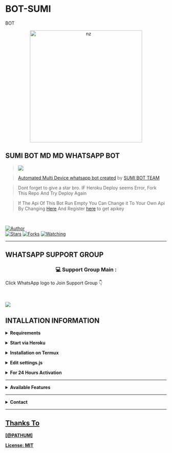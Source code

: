 # BOT-SUMI
BOT
<p align="center">
<img src="https://user-images.githubusercontent.com/103347448/174467241-4ba0c1ef-6e71-4526-a6be-0bab2e851236.jpg" alt="nz" width="350"/>
</p>

## SUMI BOT MD MD WHATSAPP BOT

> <a href="https://youtu.be/uzMbW5v9QLE"><img src="https://img.shields.io/badge/Tutorial-Video-ff0000?style=for-the-badge&logo=youtube&logoColor=ff000000&link=https://www.youtube.com/c/BOTINDO" /><br>

> [Automated Multi Device whatsapp bot created](https://github.com/darkalphaxteam/Queen-Bixby-MD) by [SUMI BOT TEAM](https://github.com/Badboybhushitha/BOT-SUMI)

> Dont forget to give a star bro. IF Heroku Deploy seems Error, Fork This Repo And Try Deploy Again

> If The Api Of This Bot Run Empty You Can Change it To Your Own Api By Changing [Here](https://github.com/darkalphaxteam/Queen-Bixby-MD/blob//settings.js#L18) And Register [here](https://zenzapis.xyz/) to get apikey


</br>

<a href="https://github.com/darklphaxteam"><img title="Author" src="https://img.shields.io/badge/Author-DARK_ALPHA-blue.svg?color=54aeff&style=for-the-badge&logo=github" /></a>  
<a href="https://github.com/darkalphaxteam/Queen-Bixby-MD/"><img title="Stars" src="https://img.shields.io/github/stars/nexusNw/Gojo-Satoru?color=54aeff&style=flat-square" /></a>
<a href="https://github.com/nexusNw/Gojo-Satoru/network/members"><img title="Forks" src="https://img.shields.io/github/forks/nexusNw/Gojo-Satoru?color=54aeff&style=flat-square" /></a>
<a href="https://github.com/nexusNw/Gojo-Satoru/watchers"><img title="Watching" src="https://img.shields.io/github/watchers/nexusNw/Gojo-Satoru?label=watchers&color=54aeff&style=flat-square" /></a> <br>

---
## WHATSAPP SUPPORT GROUP 

  <h3 align="center">💻 Support Group Main :</h3>

<p align="center">

Click WhatsApp logo to Join Support Group 👇

    

<br>

  <a href="https://chat.whatsapp.com/LLbFBtwJj4rFlKm7bAbPME" target="blank"><img align="center" src="https://github.com/Alien-alfa/PublicBot/blob/main/wlogo.svg.png " /></a>

</p>


## INTALLATION INFORMATION 

<!-- Requirements -->
<b><details><summary>Requirements</summary></b>
* Some Text Editor
* [Node JS](https://nodejs.org/en/)
* [Git](https://git-scm.com/downloads)
* [FFMPEG](https://ffmpeg.org/download.html)
  
```bash
Add FFmpeg to PATH environment variable
```
</details>


<!-- Start via Heroku -->
<b><details><summary>Start via Heroku</summary></b>

* Scan QR In Your Whatsapp From [Here](https://replit.com/@nexusNw/Md-Scanner?outputonly=1&lite=1)
* Fork This Repo By Clicking [Here](https://github.com/Badboybhushitha/BOT-SUMI)
* then Deploy The Bot From [Here](https://heroku.com/deploy)
* Wait 5-10 Min To Deploy 
* After Deploying On The Worker And Check The Logs
* OWNER WHATSAPP NO [msg](https://+94742427578)

</details>



<!-- Installation via Termux -->
<b><details><summary>Installation on Termux</summary></b>
```bash
> apt update
> apt upgrade
> pkg update && pkg upgrade
> pkg install bash
> pkg install libwebp
> pkg install git -y
> pkg install nodejs -y 
> pkg install ffmpeg -y 
> pkg install wget
> pkg install imagemagick -y
> git clone https://github.com/darkalphaxteam/Queen-Bixby-MD
> cd Queen-Bixby-MD
> npm install
```
</details>

<!-- Edit -->
<b><details><summary>Edit settings.js</summary></b>
```bash
global.APIKeys = {
	'https://zenzapis.xyz': 'YOURAPIKEY',
}
  
global.owner = ["94742427578"]
global.ownername = ["SUMI BOT"]
```
</details>


<!-- 24hrs-->
<b><details><summary>For 24 Hours Activation</summary></b>

```bash
npm i -g pm2 && pm2 start index.js && pm2 save && pm2 logs
```

</details>

----


<b><details><summary>Available Features</summary><br>
	
| Features |  Availability |
| :------: |  :----------: |
|   Convert     |       ✅     |
|   Database     |       ✅     |
|   Owner     |       ✅    |
|   Islami     |       ✅     |
|   Downloader     |       ✅     |
|   Webzone     |       ✅[      |
|   Searching     |       ✅      |
|   Textpro     |       ✅      |
|   Ephoto     |       ✅     |
|   Anime Web     |       ✅      |
|   Stalker     |       ✅      |
|   Random Text     |       ✅     |
|   Random Image     |       ✅     |
|   Nekos Life     |       ✅      |
|   More Nsfw     |       ✅      |
|   Creator     |       ✅      |

</details>


----

<!-- Contact Owner -->
<b><details><summary>Contact</summary></b>

## ```Connect With Me```
<p align="center">
<a href=[msgfromOwner]("https://wa.me/94742427578")><img src="ttps://img.shields.io/badge/Contact Thinura-25D366?style=for-the-badge&logo=whatsapp&logoColor=white" />
<a href="https://youtube.com/channel/UCqoUjPvDdb0kjXNYdvPPpHQ"><img src="https://img.shields.io/badge/Subscribe Nexus-ff0000?style=for-the-badge&logo=youtube&logoColor=ff000000&link=https://www.youtube.com/c/BOTINDO" /><br>
</p>

</details>


</details><hr>

## Thanks To

[@PATHUM]

License: [MIT](https://github.com/Gojo-Satoru/LICENSE)
